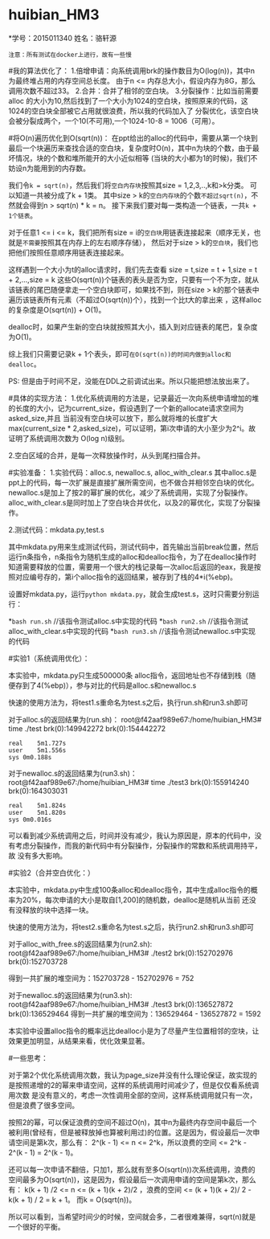 # huibian_HM3

*学号：2015011340 姓名：骆轩源

`注意：所有测试在docker上进行，故有一些慢`

#我的算法优化了：
1.倍增申请：向系统调用brk的操作数目为O(log(n))，其中n为最终堆占用的内存空间总长度。 由于n <= 内存总大小，假设内存为8G，那么调用次数不超过33。
2.合并：合并了相邻的空白块。
3.分裂操作：比如当前需要alloc 的大小为10,然后找到了一个大小为1024的空白块，按照原来的代码，这1024的空白块全部被它占用就很浪费，所以我的代码加入了
	  分裂优化，该空白块会被分裂成两个，一个10(不可用),一个1024-10-8 = 1006（可用）。

#将O(n)遍历优化到O(sqrt(n))：
在ppt给出的alloc的代码中，需要从第一个块到最后一个块遍历来查找合适的空白块，复杂度时O(n)，其中n为块的个数，由于最坏情况，块的个数和堆所能开的大小近似相等
(当块的大小都为1的时候)，我们不妨设n为能用到的内存数。

我们令`k = sqrt(n)`，然后我们将`空白内存块`按照其size = 1,2,3,..,k和>k分类。 可以知道一共被分成了k + 1类。
其中size > k的`空白内存块`的个数`不超过sqrt(n)`，不然就会得到n > sqrt(n) * k = n。 接下来我们要对每一类构造一个链表，一共`k + 1个链表`。

对于任意1 <= i <= k，我们把所有size = i的`空白块`用链表连接起来（顺序无关，也就是`不需要`按照其在内存上的左右顺序存储），
然后对于size > k的`空白块`，我们也把他们按照任意顺序用链表连接起来。

这样遇到一个大小为t的alloc请求时，我们先去查看 size = t,size = t + 1,size = t + 2,...,size = k 这些O(sqrt(n))个链表的表头是否为空，只要有一个不为空，就从该链表的尾巴随便拿走一个空白块即可，如果找不到，则在size > k的那个链表中遍历该链表所有元素（不超过O(sqrt(n))个），找到一个比t大的拿出来
，这样alloc的复杂度是O(sqrt(n)) + O(1)。

dealloc时，如果产生新的空白块就按照其大小，插入到对应链表的尾巴，复杂度为O(1)。

综上我们只需要记录k + 1个表头，即可`在O(sqrt(n))的时间内做到alloc和dealloc`。

PS: 但是由于时间不足，没能在DDL之前调试出来。所以只能把想法放出来了。

#具体的实现方法：
1.优化系统调用的方法是，记录最近一次向系统申请增加的堆的长度的大小，记为current_size，假设遇到了一个新的allocate请求空间为asked_size,并且
  当前没有空白块可以放下，那么就将堆的长度扩大max(current_size * 2,asked_size)，可以证明，第i次申请的大小至少为2^i。故证明了系统调用次数为
  O(log n)级别。 

2.空白区域的合并，是每一次释放操作时，从头到尾扫描合并。

#实验准备：
1.实验代码：alloc.s, newalloc.s, alloc_with_clear.s
	其中alloc.s是ppt上的代码，每一次扩展是直接扩展所需空间，也不做合并相邻空白块的优化。
	   newalloc.s是加上了按2的幂扩展的优化，减少了系统调用，实现了分裂操作。
	   alloc_with_clear.s是同时加上了空白块合并优化，以及2的幂优化，实现了分裂操作。
	   
2.测试代码：mkdata.py,test.s

其中mkdata.py用来生成测试代码，测试代码中，首先输出当前break位置，然后运行n条指令，n条指令为随机生成的alloc和dealloc指令，为了在dealloc操作时
知道需要释放的位置，需要用一个很大的栈记录每一次alloc后返回的eax，我是按照对应编号存的，第i个alloc指令的返回结果，被存到了栈的4*i(%ebp)。

设置好mkdata.py，运行`python mkdata.py`，就会生成test.s，这时只需要分别运行：

*`bash run.sh`  //该指令测试alloc.s中实现的代码
*`bash run2.sh` //该指令测试alloc_with_clear.s中实现的代码
*`bash run3.sh` //该指令测试newalloc.s中实现的代码

#实验1（系统调用优化）：

本实验中，mkdata.py只生成500000条 alloc指令，返回地址也不存储到栈（随便存到了4(%ebp)），参与对比的代码是alloc.s和newalloc.s

快速的使用方法为，将test1.s重命名为test.s之后，执行run.sh和run3.sh即可

对于alloc.s的返回结果为(run.sh)：
	root@f42aaf989e67:/home/huibian_HM3# time ./test
	brk(0):149942272
	brk(0):154442272

	real	5m1.727s
	user	5m1.556s
	sys	0m0.188s

对于newalloc.s的返回结果为(run3.sh)：
	root@f42aaf989e67:/home/huibian_HM3# time ./test3
	brk(0):155914240
	brk(0):164303031

	real	5m1.824s
	user	5m1.820s
	sys	0m0.016s

可以看到减少系统调用之后，时间并没有减少，我认为原因是，原本的代码中，没有考虑分裂操作，而我的新代码中有分裂操作，分裂操作的常数和系统调用持平，故
没有多大影响。

#实验2（合并空白优化：）

本实验中，mkdata.py中生成100条alloc和dealloc指令，其中生成alloc指令的概率为20%，每次申请的大小是取自[1,200]的随机数，dealloc是随机从当前
还没有没释放的块中选择一块。

快速的使用方法为，将test2.s重命名为test.s之后，执行run2.sh和run3.sh即可

对于alloc_with_free.s的返回结果为(run2.sh):
	root@f42aaf989e67:/home/huibian_HM3# ./test2
	brk(0):152702976
	brk(0):152703728

得到一共扩展的堆空间为：152703728 - 152702976 = 752

对于newalloc.s的返回结果为(run3.sh):
	root@f42aaf989e67:/home/huibian_HM3# ./test3
	brk(0):136527872
	brk(0):136529464
得到一共扩展的堆空间为：136529464 - 136527872 = 1592

本实验中设置alloc指令的概率远比dealloc小是为了尽量产生位置相邻的空块，让效果更加明显，从结果来看，优化效果显著。

#一些思考：

  对于第2个优化系统调用次数，我认为page_size并没有什么理论保证，故实现的是按照递增的2的幂来申请空间，这样的系统调用时间减少了，但是仅仅看系统调用次数
  是没有意义的，考虑一次性调用全部的空间，这样系统调用就只有一次，但是浪费了很多空间。
  
  按照2的幂，可以保证浪费的空间不超过O(n)，其中n为最终内存空间中最后一个被利用(曾经有，但是被释放掉也算被利用过)的位置。这是因为，假设最后一次申请空间是第k次，那么有：
  2^(k - 1) <= n <= 2^k，所以浪费的空间 <= 2^k - 2^(k - 1) = 2^(k - 1)。
  
  还可以每一次申请不翻倍，只加1，那么就有至多O(sqrt(n))次系统调用，浪费的空间最多为O(sqrt(n))，这是因为，假设最后一次调用申请的空间是第k次，那么有：
  k(k + 1) /2 <= n <= (k + 1)(k + 2)/2 ，浪费的空间 <= (k + 1)(k + 2)/ 2 - k(k + 1) / 2 = k + 1。 而k = O(sqrt(n))。
  
  所以可以看到，当希望时间少的时候，空间就会多，二者很难兼得，sqrt(n)就是一个很好的平衡。
  

